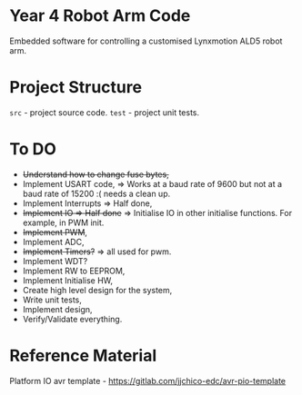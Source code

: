 # Year 4 Robot Arm Code
Embedded software for controlling a customised Lynxmotion ALD5 robot arm.

# Project Structure
`src` - project source code.
`test` - project unit tests.

# To DO
- ~~Understand how to change fuse bytes,~~
- Implement USART code, => Works at a baud rate of 9600 but not at a baud rate of 15200 :( needs a clean up. 
- Implement Interrupts => Half done,
- ~~Implement IO => Half done~~ => Initialise IO in other initialise functions. For example, in PWM init.
- ~~Implement PWM~~,
- Implement ADC,
- ~~Implement Timers?~~ => all used for pwm.
- Implement WDT?
- Implement RW to EEPROM,
- Implement Initialise HW,
- Create high level design for the system,
- Write unit tests,
- Implement design,
- Verify/Validate everything.

# Reference Material
Platform IO avr template - https://gitlab.com/jjchico-edc/avr-pio-template